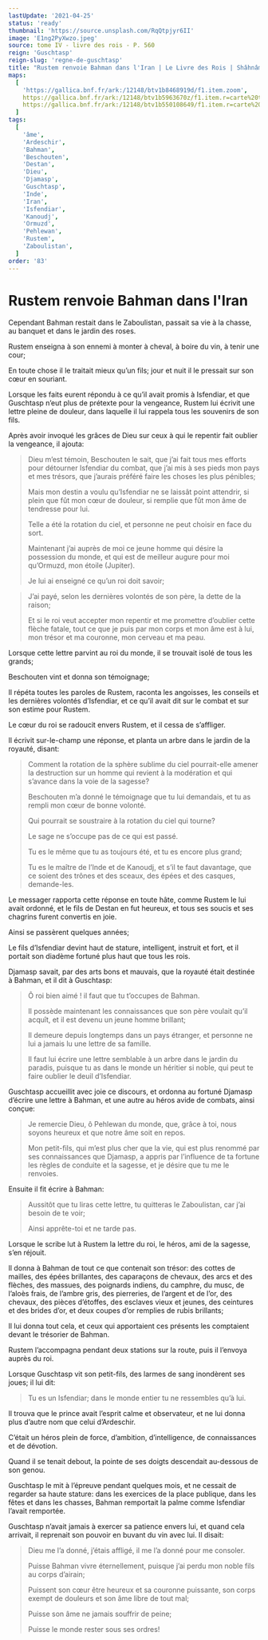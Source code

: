 ```yaml
---
lastUpdate: '2021-04-25'
status: 'ready'
thumbnail: 'https://source.unsplash.com/RqQtpjyr6II'
image: 'E1ng2PyXwzo.jpeg'
source: tome IV - livre des rois - P. 560
reign: 'Guschtasp'
reign-slug: 'regne-de-guschtasp'
title: "Rustem renvoie Bahman dans l'Iran | Le Livre des Rois | Shâhnâmeh"
maps:
  [
    'https://gallica.bnf.fr/ark:/12148/btv1b8468919d/f1.item.zoom',
    https://gallica.bnf.fr/ark:/12148/btv1b5963670z/f1.item.r=carte%20touran.zoom,
    https://gallica.bnf.fr/ark:/12148/btv1b550108649/f1.item.r=carte%20touran.zoom,
  ]
tags:
  [
    'âme',
    'Ardeschir',
    'Bahman',
    'Beschouten',
    'Destan',
    'Dieu',
    'Djamasp',
    'Guschtasp',
    'Inde',
    'Iran',
    'Isfendiar',
    'Kanoudj',
    'Ormuzd',
    'Pehlewan',
    'Rustem',
    'Zaboulistan',
  ]
order: '83'
---
```


# Rustem renvoie Bahman dans l'Iran

Cependant Bahman restait dans le Zaboulistan, passait sa vie à la chasse, au banquet et dans le jardin des roses.

Rustem enseigna à son ennemi à monter à cheval, à boire du vin, à tenir une cour;

En toute chose il le traitait mieux qu’un fils; jour et nuit il le pressait sur son cœur en souriant.

Lorsque les faits eurent répondu à ce qu’il avait promis à Isfendiar, et que Guschtasp n’eut plus de prétexte pour la vengeance, Rustem lui écrivit une lettre pleine de douleur, dans laquelle il lui rappela tous les souvenirs de son fils.

Après avoir invoqué les grâces de Dieu sur ceux à qui le repentir fait oublier la vengeance, il ajouta:

> Dieu m’est témoin, Beschouten le sait, que j’ai fait tous mes efforts pour détourner Isfendiar du combat, que j’ai mis à ses pieds mon pays et mes trésors, que j’aurais préféré faire les choses les plus pénibles;
>
> Mais mon destin a voulu qu’Isfendiar ne se laissât point attendrir, si plein que fût mon cœur de douleur, si remplie que fût mon âme de tendresse pour lui.
>
> Telle a été la rotation du ciel, et personne ne peut choisir en face du sort.
>
> Maintenant j’ai auprès de moi ce jeune homme qui désire la possession du monde, et qui est de meilleur augure pour moi qu’Ormuzd, mon étoile (Jupiter).
>
> Je lui ai enseigné ce qu’un roi doit savoir;

> J’ai payé, selon les dernières volontés de son père, la dette de la raison;
>
> Et si le roi veut accepter mon repentir et me promettre d’oublier cette flèche fatale, tout ce que je puis par mon corps et mon âme est à lui, mon trésor et ma couronne, mon cerveau et ma peau.

Lorsque cette lettre parvint au roi du monde, il se trouvait isolé de tous les grands;

Beschouten vint et donna son témoignage;

Il répéta toutes les paroles de Rustem, raconta les angoisses, les conseils et les dernières volontés d’Isfendiar, et ce qu’il avait dit sur le combat et sur son estime pour Rustem.

Le cœur du roi se radoucit envers Rustem, et il cessa de s’affliger.

Il écrivit sur-le-champ une réponse, et planta un arbre dans le jardin de la royauté, disant:

> Comment la rotation de la sphère sublime du ciel pourrait-elle amener la destruction sur un homme qui revient à la modération et qui s’avance dans la voie de la sagesse?
>
> Beschouten m’a donné le témoignage que tu lui demandais, et tu as rempli mon cœur de bonne volonté.
>
> Qui pourrait se soustraire à la rotation du ciel qui tourne?
>
> Le sage ne s’occupe pas de ce qui est passé.
>
> Tu es le même que tu as toujours été, et tu es encore plus grand;
>
> Tu es le maître de l’Inde et de Kanoudj, et s’il te faut davantage, que ce soient des trônes et des sceaux, des épées et des casques, demande-les.

Le messager rapporta cette réponse en toute hâte, comme Rustem le lui avait ordonné, et le fils de Destan en fut heureux, et tous ses soucis et ses chagrins furent convertis en joie.

Ainsi se passèrent quelques années;

Le fils d’Isfendiar devint haut de stature, intelligent, instruit et fort, et il portait son diadème fortuné plus haut que tous les rois.

Djamasp savait, par des arts bons et mauvais, que la royauté était destinée à Bahman, et il dit à Guschtasp:

> Ô roi bien aimé ! il faut que tu t’occupes de Bahman.
>
> Il possède maintenant les connaissances que son père voulait qu’il acquît, et il est devenu un jeune homme brillant;
>
> Il demeure depuis longtemps dans un pays étranger, et personne ne lui a jamais lu une lettre de sa famille.
>
> Il faut lui écrire une lettre semblable à un arbre dans le jardin du paradis, puisque tu as dans le monde un héritier si noble, qui peut te faire oublier le deuil d’Isfendiar.

Guschtasp accueillit avec joie ce discours, et ordonna au fortuné Djamasp d’écrire une lettre à Bahman, et une autre au héros avide de combats, ainsi conçue:

> Je remercie Dieu, ô Pehlewan du monde, que, grâce à toi, nous soyons heureux et que notre âme soit en repos.
>
> Mon petit-fils, qui m’est plus cher que la vie, qui est plus renommé par ses connaissances que Djamasp, a appris par l’influence de ta fortune les règles de conduite et la sagesse, et je désire que tu me le renvoies.

Ensuite il fit écrire à Bahman:

> Aussitôt que tu liras cette lettre, tu quitteras le Zaboulistan, car j’ai besoin de te voir;
>
> Ainsi apprête-toi et ne tarde pas.

Lorsque le scribe lut à Rustem la lettre du roi, le héros, ami de la sagesse, s’en réjouit.

Il donna à Bahman de tout ce que contenait son trésor: des cottes de mailles, des épées brillantes, des caparaçons de chevaux, des arcs et des flèches, des massues, des poignards indiens, du camphre, du musc, de l’aloès frais, de l’ambre gris, des pierreries, de l’argent et de l’or, des chevaux, des pièces d’étoffes, des esclaves vieux et jeunes, des ceintures et des brides d’or, et deux coupes d’or remplies de rubis brillants;

Il lui donna tout cela, et ceux qui apportaient ces présents les comptaient devant le trésorier de Bahman.

Rustem l’accompagna pendant deux stations sur la route, puis il l’envoya auprès du roi.

Lorsque Guschtasp vit son petit-fils, des larmes de sang inondèrent ses joues; il lui dit:

> Tu es un Isfendiar; dans le monde entier tu ne ressembles qu’à lui.

Il trouva que le prince avait l’esprit calme et observateur, et ne lui donna plus d’autre nom que celui d’Ardeschir.

C’était un héros plein de force, d’ambition, d’intelligence, de connaissances et de dévotion.

Quand il se tenait debout, la pointe de ses doigts descendait au-dessous de son genou.

Guschtasp le mit à l’épreuve pendant quelques mois, et ne cessait de regarder sa haute stature: dans les exercices de la place publique, dans les fêtes et dans les chasses, Bahman remportait la palme comme Isfendiar l’avait remportée.

Guschtasp n’avait jamais à exercer sa patience envers lui, et quand cela arrivait, il reprenait son pouvoir en buvant du vin avec lui. Il disait:

> Dieu me l’a donné, j’étais affligé, il me l’a donné pour me consoler.
>
> Puisse Bahman vivre éternellement, puisque j’ai perdu mon noble fils au corps d’airain;
>
> Puissent son cœur être heureux et sa couronne puissante, son corps exempt de douleurs et son âme libre de tout mal;
>
> Puisse son âme ne jamais souffrir de peine;
>
> Puisse le monde rester sous ses ordres!
